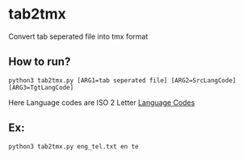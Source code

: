 # tab2tmx
Convert tab seperated file into tmx format

## How to run?

    python3 tab2tmx.py [ARG1=tab seperated file] [ARG2=SrcLangCode] [ARG3=TgtLangCode]

Here Language codes are ISO 2 Letter [Language Codes](https://en.wikipedia.org/wiki/List_of_ISO_639-1_codes)

## Ex:

    python3 tab2tmx.py eng_tel.txt en te
